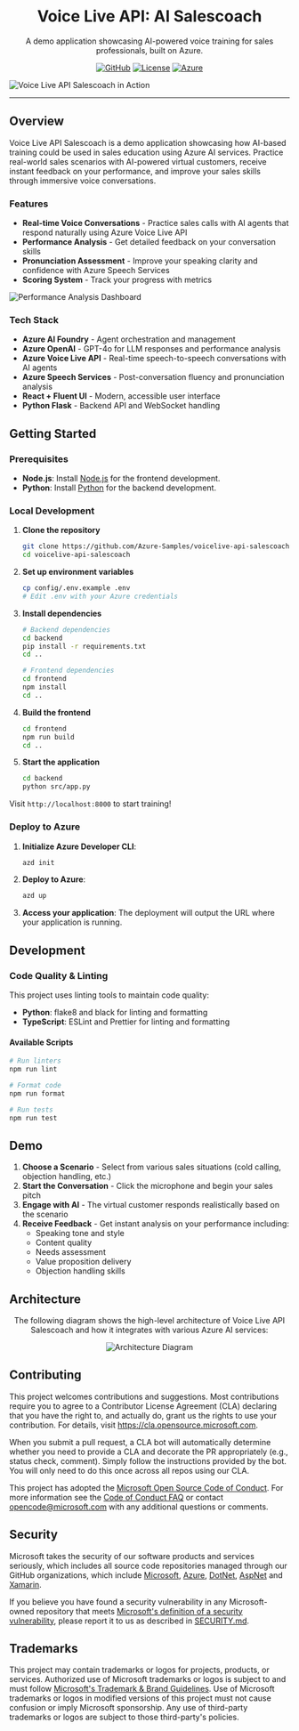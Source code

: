 <p align="center">
   <h1 align="center">Voice Live API: AI Salescoach</h1>
</p>
<p align="center">A demo application showcasing AI-powered voice training for sales professionals, built on Azure.</p>
<p align="center">
   <a href="https://github.com/Azure-Samples/voicelive-api-salescoach"><img alt="GitHub" src="https://img.shields.io/github/stars/Azure-Samples/voicelive-api-salescoach?style=flat-square" /></a>
   <a href="https://github.com/Azure-Samples/voicelive-api-salescoach/blob/main/LICENSE"><img alt="License" src="https://img.shields.io/github/license/Azure-Samples/voicelive-api-salescoach?style=flat-square" /></a>
   <a href="https://azure.microsoft.com"><img alt="Azure" src="https://img.shields.io/badge/Azure-AI%20Foundry-0078D4?style=flat-square" /></a>
</p>

![Voice Live API Salescoach in Action](docs/assets/preview.png)

---

## Overview

Voice Live API Salescoach is a demo application showcasing how AI-based training could be used in sales education using Azure AI services. Practice real-world sales scenarios with AI-powered virtual customers, receive instant feedback on your performance, and improve your sales skills through immersive voice conversations.

### Features

- **Real-time Voice Conversations** - Practice sales calls with AI agents that respond naturally using Azure Voice Live API
- **Performance Analysis** - Get detailed feedback on your conversation skills
- **Pronunciation Assessment** - Improve your speaking clarity and confidence with Azure Speech Services
- **Scoring System** - Track your progress with metrics

![Performance Analysis Dashboard](docs/assets/analysis.png)

### Tech Stack

- **Azure AI Foundry** - Agent orchestration and management
- **Azure OpenAI** - GPT-4o for LLM responses and performance analysis 
- **Azure Voice Live API** - Real-time speech-to-speech conversations with AI agents
- **Azure Speech Services** - Post-conversation fluency and pronunciation analysis
- **React + Fluent UI** - Modern, accessible user interface
- **Python Flask** - Backend API and WebSocket handling

## Getting Started 

### Prerequisites

- **Node.js**: Install [Node.js](https://nodejs.org/) for the frontend development.
- **Python**: Install [Python](https://www.python.org/downloads/) for the backend development.

### Local Development

1. **Clone the repository**
   ```bash
   git clone https://github.com/Azure-Samples/voicelive-api-salescoach.git
   cd voicelive-api-salescoach
   ```

2. **Set up environment variables**
   ```bash
   cp config/.env.example .env
   # Edit .env with your Azure credentials
   ```

3. **Install dependencies**
   ```bash
   # Backend dependencies
   cd backend
   pip install -r requirements.txt
   cd ..
   
   # Frontend dependencies
   cd frontend
   npm install
   cd ..
   ```

4. **Build the frontend**
   ```bash
   cd frontend
   npm run build
   cd ..
   ```

5. **Start the application**
   ```bash
   cd backend
   python src/app.py
   ```

Visit `http://localhost:8000` to start training!

### Deploy to Azure

1. **Initialize Azure Developer CLI**:
   ```bash
   azd init
   ```

2. **Deploy to Azure**:
   ```bash
   azd up
   ```
3. **Access your application**:
   The deployment will output the URL where your application is running.


## Development

### Code Quality & Linting

This project uses linting tools to maintain code quality:

- **Python**: flake8 and black for linting and formatting
- **TypeScript**: ESLint and Prettier for linting and formatting

#### Available Scripts

```bash
# Run linters
npm run lint

# Format code
npm run format

# Run tests
npm run test
```

## Demo 

1. **Choose a Scenario** - Select from various sales situations (cold calling, objection handling, etc.)
2. **Start the Conversation** - Click the microphone and begin your sales pitch
3. **Engage with AI** - The virtual customer responds realistically based on the scenario
4. **Receive Feedback** - Get instant analysis on your performance including:
   - Speaking tone and style
   - Content quality
   - Needs assessment
   - Value proposition delivery
   - Objection handling skills

## Architecture

<p align="center">
The following diagram shows the high-level architecture of Voice Live API Salescoach and how it integrates with various Azure AI services:
</p>

<p align="center">
<img src="docs/assets/architecture.png" alt="Architecture Diagram" />
</p>

## Contributing

This project welcomes contributions and suggestions. Most contributions require you to agree to a
Contributor License Agreement (CLA) declaring that you have the right to, and actually do, grant us
the rights to use your contribution. For details, visit https://cla.opensource.microsoft.com.

When you submit a pull request, a CLA bot will automatically determine whether you need to provide
a CLA and decorate the PR appropriately (e.g., status check, comment). Simply follow the instructions
provided by the bot. You will only need to do this once across all repos using our CLA.

This project has adopted the [Microsoft Open Source Code of Conduct](https://opensource.microsoft.com/codeofconduct/).
For more information see the [Code of Conduct FAQ](https://opensource.microsoft.com/codeofconduct/faq/) or
contact [opencode@microsoft.com](mailto:opencode@microsoft.com) with any additional questions or comments.

## Security

Microsoft takes the security of our software products and services seriously, which includes all source code repositories managed through our GitHub organizations, which include [Microsoft](https://github.com/Microsoft), [Azure](https://github.com/Azure), [DotNet](https://github.com/dotnet), [AspNet](https://github.com/aspnet) and [Xamarin](https://github.com/xamarin).

If you believe you have found a security vulnerability in any Microsoft-owned repository that meets [Microsoft's definition of a security vulnerability](https://aka.ms/security.md/definition), please report it to us as described in [SECURITY.md](SECURITY.md).

## Trademarks

This project may contain trademarks or logos for projects, products, or services. Authorized use of Microsoft 
trademarks or logos is subject to and must follow 
[Microsoft's Trademark & Brand Guidelines](https://www.microsoft.com/en-us/legal/intellectualproperty/trademarks/usage/general).
Use of Microsoft trademarks or logos in modified versions of this project must not cause confusion or imply Microsoft sponsorship.
Any use of third-party trademarks or logos are subject to those third-party's policies.